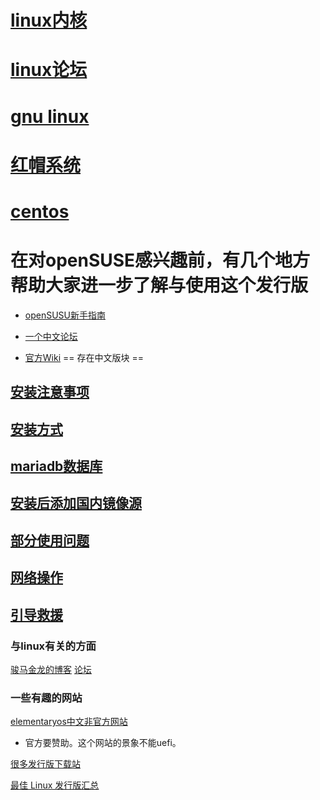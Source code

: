 # [linux内核](https://www.kernel.org/)
# [linux论坛](https://www.linux.org/)
# [gnu linux](http://www.gnu.org/)
# [红帽系统](https://access.redhat.com/)

# [centos](https://www.centos.org/)


# 在对openSUSE感兴趣前，有几个地方帮助大家进一步了解与使用这个发行版

* [openSUSU新手指南](https://opensuse-guide.ustclug.org/)

* [一个中文论坛](https://forum.suse.org.cn/)

* [官方Wiki](https://en.opensuse.org/) == 存在中文版块 ==

## [安装注意事项](安装前.md)
## [安装方式](https://zh.opensuse.org/SDB:DVD_安装方式)
## [mariadb数据库](/openSUSE15.0/mariadb.md)
## [安装后添加国内镜像源](/openSUSE15.0/安装.md)
## [部分使用问题](using.md)
## [网络操作](网络方面.md)
## [引导救援](jiuyuan.md)


### 与linux有关的方面
   [骏马金龙的博客](http://www.cnblogs.com/f-ck-need-u)
   [论坛](https://www.linux.org)

### 一些有趣的网站

[elementaryos中文非官方网站](https://elementaryos.cn/)

- 官方要赞助。这个网站的景象不能uefi。

[很多发行版下载站](https://distrowatch.com/)

[最佳 Linux 发行版汇总](https://www.oschina.net/translate/best-linux-distributions?print)

